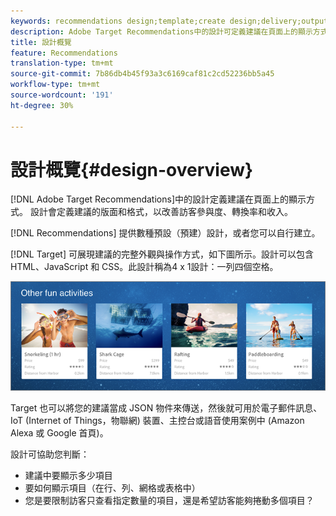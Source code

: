 ```yaml
---
keywords: recommendations design;template;create design;delivery;output
description: Adobe Target Recommendations中的設計可定義建議在頁面上的顯示方式。 設計會定義建議的版面和格式，以改善訪客參與度、轉換率和收入。
title: 設計概覽
feature: Recommendations
translation-type: tm+mt
source-git-commit: 7b86db4b45f93a3c6169caf81c2cd52236bb5a45
workflow-type: tm+mt
source-wordcount: '191'
ht-degree: 30%

---
```



# 設計概覽{#design-overview}

[!DNL Adobe Target Recommendations]中的設計定義建議在頁面上的顯示方式。 設計會定義建議的版面和格式，以改善訪客參與度、轉換率和收入。

[!DNL Recommendations] 提供數種預設（預建）設計，或者您可以自行建立。

[!DNL Target] 可展現建議的完整外觀與操作方式，如下圖所示。設計可以包含 HTML、JavaScript 和 CSS。此設計稱為4 x 1設計：一列四個空格。

![](assets/velocity_example.png)

Target 也可以將您的建議當成 JSON 物件來傳送，然後就可用於電子郵件訊息、IoT (Internet of Things，物聯網) 裝置、主控台或語音使用案例中 (Amazon Alexa 或 Google 首頁)。

設計可協助您判斷：

* 建議中要顯示多少項目
* 要如何顯示項目（在行、列、網格或表格中）
* 您是要限制訪客只查看指定數量的項目，還是希望訪客能夠捲動多個項目？

